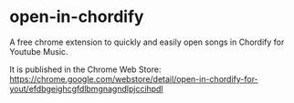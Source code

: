 # open-in-chordify

A free chrome extension to quickly and easily open songs in Chordify for Youtube Music.

It is published in the Chrome Web Store: https://chrome.google.com/webstore/detail/open-in-chordify-for-yout/efdbgeighcgfdlbmgnagndlpjccihpdl
